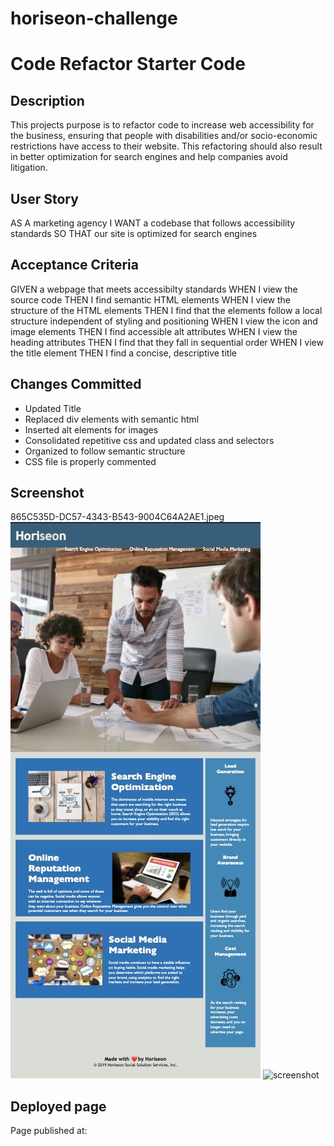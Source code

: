 # horiseon-challenge
# Code Refactor Starter Code

## Description
This projects purpose is to refactor code to increase web accessibility for the business, ensuring that people with disabilities and/or socio-economic restrictions have access to their website. This refactoring should also result in better optimization for search engines and help companies avoid litigation.

## User Story
AS A marketing agency
I WANT a codebase that follows accessibility standards
SO THAT our site is optimized for search engines

## Acceptance Criteria
GIVEN a webpage that meets accessibilty standards
WHEN I view the source code
THEN I find semantic HTML elements
WHEN I view the structure of the HTML elements
THEN I find that the elements follow a local structure independent of styling and positioning
WHEN I view the icon and image elements
THEN I find accessible alt attributes
WHEN I view the heading attributes
THEN I find that they fall in sequential order
WHEN I view the title element
THEN I find a concise, descriptive title

 ## Changes Committed
 - Updated Title
 - Replaced div elements with semantic html
 - Inserted alt elements for images
 - Consolidated repetitive css and updated class and selectors
 - Organized to follow semantic structure
 - CSS file is properly commented

## Screenshot
865C535D-DC57-4343-B543-9004C64A2AE1.jpeg
<img src="./assets/images/horiseon-screenshot.jpg" alt="screenshot of horiseon website" />
![screenshot](file:///Users/alanmdo/Desktop/UNC-VIRT-BO-FSF-PT-11-2021-U-B/01-HTML-Git-CSS/02-Challenge/Develop/horiseon-challenge/Develop/assets/images/horiseon-screenshot.jpg)

## Deployed page
Page published at: 
